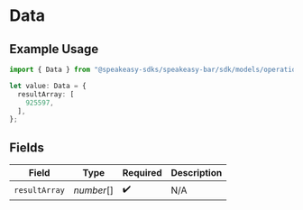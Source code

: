 # Data

## Example Usage

```typescript
import { Data } from "@speakeasy-sdks/speakeasy-bar/sdk/models/operations";

let value: Data = {
  resultArray: [
    925597,
  ],
};
```

## Fields

| Field              | Type               | Required           | Description        |
| ------------------ | ------------------ | ------------------ | ------------------ |
| `resultArray`      | *number*[]         | :heavy_check_mark: | N/A                |